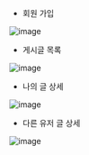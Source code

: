 - 회원 가입

<img src="https://i.ibb.co/D4ptk17/image.png" alt="image" border="0">

- 게시글 목록

<img src="https://i.ibb.co/p4MVhPs/image.png" alt="image" border="0">

- 나의 글 상세

<img src="https://i.ibb.co/2vyH5qT/image.png" alt="image" border="0">

- 다른 유저 글 상세

<img src="https://i.ibb.co/FKp8Kw3/image.png" alt="image" border="0">


